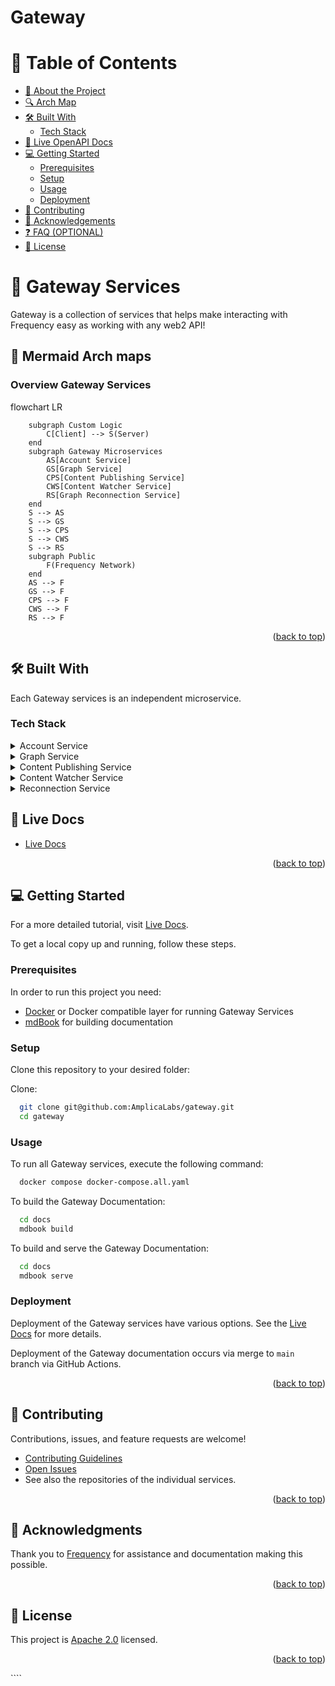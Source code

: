 # Gateway

<!-- TABLE OF CONTENTS -->

# 📗 Table of Contents

- [📖 About the Project](#about-project)
- [🔍 Arch Map](#arch-map)
- [🛠 Built With](#built-with)
  - [Tech Stack](#tech-stack)
- [🚀 Live OpenAPI Docs](#live-docs)
- [💻 Getting Started](#getting-started)
  - [Prerequisites](#prerequisites)
  - [Setup](#setup)
  - [Usage](#usage)
  - [Deployment](#deployment)
- [🤝 Contributing](#contributing)
- [🙏 Acknowledgements](#acknowledgements)
- [❓ FAQ (OPTIONAL)](#faq)
- [📝 License](#license)

<!-- PROJECT DESCRIPTION -->

# 📖 Gateway Services <a name="about-project"></a>

Gateway is a collection of services that helps make interacting with Frequency easy as working with any web2 API!

<!-- Mermaid Arch maps -->

## 🔭 Mermaid Arch maps <a name="arch-map"></a>

### Overview Gateway Services

flowchart LR
```mermaid
    subgraph Custom Logic
        C[Client] --> S(Server)
    end
    subgraph Gateway Microservices
        AS[Account Service]
        GS[Graph Service]
        CPS[Content Publishing Service]
        CWS[Content Watcher Service]
        RS[Graph Reconnection Service]
    end
    S --> AS
    S --> GS
    S --> CPS
    S --> CWS
    S --> RS
    subgraph Public
        F(Frequency Network)
    end
    AS --> F
    GS --> F
    CPS --> F
    CWS --> F
    RS --> F
```

<p align="right">(<a href="#readme-top">back to top</a>)</p>

## 🛠 Built With <a name="built-with"></a>

Each Gateway services is an independent microservice.

### Tech Stack <a name="tech-stack"></a>

<details>
<summary>Account Service</summary>
  - [API Documentation](https://amplicalabs.github.io/account-service/)
  - [GitHub](https://github.com/AmplicaLabs/account-service)
</details>

<details>
<summary>Graph Service</summary>
  - [API Documentation](https://amplicalabs.github.io/graph-service/)
  - [GitHub](https://github.com/AmplicaLabs/graph-service)
</details>

<details>
<summary>Content Publishing Service</summary>
  - [API Documentation](https://amplicalabs.github.io/content-publishing-service/)
  - [GitHub](https://github.com/AmplicaLabs/content-publishing-service)
</details>

<details>
<summary>Content Watcher Service</summary>
  - [API Documentation](https://amplicalabs.github.io/content-watcher-service/)
  - [GitHub](https://github.com/AmplicaLabs/content-watcher-service)
</details>

<details>
<summary>Reconnection Service</summary>
  - [API Documentation](https://amplicalabs.github.io/reconnection-service/)
  - [GitHub](https://github.com/AmplicaLabs/reconnection-service)
</details>

<!-- LIVE Docs -->

## 🚀 Live Docs <a name="live-docs"></a>

- [Live Docs](https://amplicalabs.github.io/gateway/)

<p align="right">(<a href="#readme-top">back to top</a>)</p>

<!-- GETTING STARTED -->

## 💻 Getting Started <a name="getting-started"></a>

For a more detailed tutorial, visit [Live Docs](https://amplicalabs.github.io/gateway/).

To get a local copy up and running, follow these steps.

### Prerequisites

In order to run this project you need:

- [Docker](https://www.docker.com) or Docker compatible layer for running Gateway Services
- [mdBook](https://rust-lang.github.io/mdBook/) for building documentation

### Setup

Clone this repository to your desired folder:

Clone:

```sh
  git clone git@github.com:AmplicaLabs/gateway.git
  cd gateway
```

### Usage

To run all Gateway services, execute the following command:

```sh
  docker compose docker-compose.all.yaml
```

To build the Gateway Documentation:

```sh
  cd docs
  mdbook build
```

To build and serve the Gateway Documentation:

```sh
  cd docs
  mdbook serve
```

### Deployment

Deployment of the Gateway services have various options. See the [Live Docs](https://amplicalabs.github.io/gateway/) for more details.

Deployment of the Gateway documentation occurs via merge to `main` branch via GitHub Actions.

<p align="right">(<a href="#readme-top">back to top</a>)</p>

<!-- CONTRIBUTING -->

## 🤝 Contributing <a name="contributing"></a>

Contributions, issues, and feature requests are welcome!

- [Contributing Guidelines](./CONTRIBUTING.md)
- [Open Issues](https://github.com/AmplicaLabs/gateway/issues)
- See also the repositories of the individual services.

<p align="right">(<a href="#readme-top">back to top</a>)</p>

<!-- ACKNOWLEDGEMENTS -->

## 🙏 Acknowledgments <a name="acknowledgements"></a>

Thank you to [Frequency](https://www.frequency.xyz) for assistance and documentation making this possible.

<p align="right">(<a href="#readme-top">back to top</a>)</p>

<!-- LICENSE -->

## 📝 License <a name="license"></a>

This project is [Apache 2.0](./LICENSE) licensed.

<p align="right">(<a href="#readme-top">back to top</a>)</p>
````
